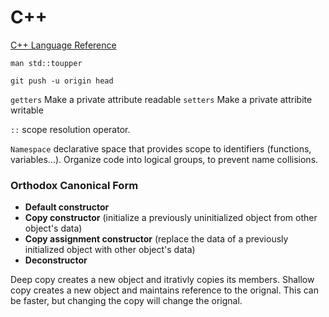 # C++

[C++ Language Reference](https://learn.microsoft.com/nl-nl/cpp/cpp/cpp-language-reference?view=msvc-170)

`man std::toupper`

`git push -u origin head`

`getters` Make a private attribute readable
`setters` Make a private attribite writable

`::` scope resolution operator. 

`Namespace` declarative space that provides scope to identifiers (functions, variables...). Organize code into logical groups, to prevent name collisions.

### Orthodox Canonical Form

- **Default constructor**
- **Copy constructor** (initialize a previously uninitialized object from other object's data)
- **Copy assignment constructor** (replace the data of a previously initialized object with other object's data)
- **Deconstructor**

Deep copy creates a new object and itrativly copies its members.
Shallow copy creates a new object and maintains reference to the orignal. This can be faster, but changing the copy will change the orignal.